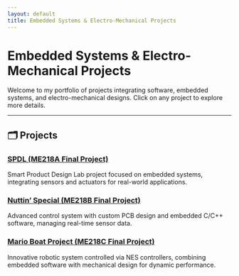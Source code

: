 ```yaml
---
layout: default
title: Embedded Systems & Electro-Mechanical Projects
---
```


# Embedded Systems & Electro-Mechanical Projects

Welcome to my portfolio of projects integrating software, embedded systems, and electro-mechanical designs. Click on any project to explore more details.

---

## 🗂️ Projects

### **[SPDL (ME218A Final Project)](me218a-spdl.md)**
Smart Product Design Lab project focused on embedded systems, integrating sensors and actuators for real-world applications.

### **[Nuttin’ Special (ME218B Final Project)](me218b-nuttin-special.md)**
Advanced control system with custom PCB design and embedded C/C++ software, managing real-time sensor data.

### **[Mario Boat Project (ME218C Final Project)](me218c-mario-boat.md)**
Innovative robotic system controlled via NES controllers, combining embedded software with mechanical design for dynamic performance.

